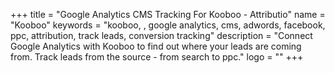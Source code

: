 +++
title = "Google Analytics CMS Tracking For Kooboo - Attributio"
name = "Kooboo"
keywords = "kooboo, , google analytics, cms, adwords, facebook, ppc, attribution, track leads, conversion tracking"
description = "Connect Google Analytics with Kooboo to find out where your leads are coming from. Track leads from the source - from search to ppc."
logo = ""
+++
